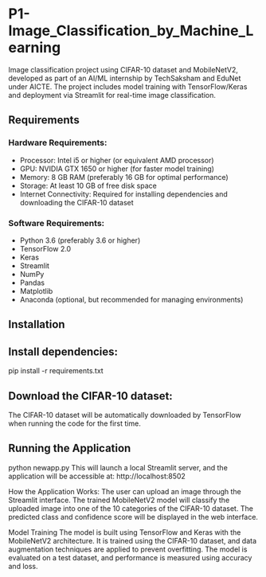 # P1-Image_Classification_by_Machine_Learning
Image classification project using CIFAR-10 dataset and MobileNetV2, developed as part of an AI/ML internship by TechSaksham and EduNet under AICTE. The project includes model training with TensorFlow/Keras and deployment via Streamlit for real-time image classification.

## Requirements

### Hardware Requirements:
- Processor: Intel i5 or higher (or equivalent AMD processor)
- GPU: NVIDIA GTX 1650 or higher (for faster model training)
- Memory: 8 GB RAM (preferably 16 GB for optimal performance)
- Storage: At least 10 GB of free disk space
- Internet Connectivity: Required for installing dependencies and downloading the CIFAR-10 dataset

### Software Requirements:
- Python 3.6 (preferably 3.6 or higher)
- TensorFlow 2.0
- Keras
- Streamlit
- NumPy
- Pandas
- Matplotlib
- Anaconda (optional, but recommended for managing environments)

## Installation

## Install dependencies:
  pip install -r requirements.txt

## Download the CIFAR-10 dataset:
  The CIFAR-10 dataset will be automatically downloaded by TensorFlow when running the code for the first time.

## Running the Application
  python newapp.py
  This will launch a local Streamlit server, and the application will be accessible at: http://localhost:8502
  
How the Application Works:
The user can upload an image through the Streamlit interface.
The trained MobileNetV2 model will classify the uploaded image into one of the 10 categories of the CIFAR-10 dataset.
The predicted class and confidence score will be displayed in the web interface.

Model Training
The model is built using TensorFlow and Keras with the MobileNetV2 architecture. It is trained using the CIFAR-10 dataset, and data augmentation techniques are applied to prevent overfitting. The model is evaluated on a test dataset, and performance is measured using accuracy and loss.


   
